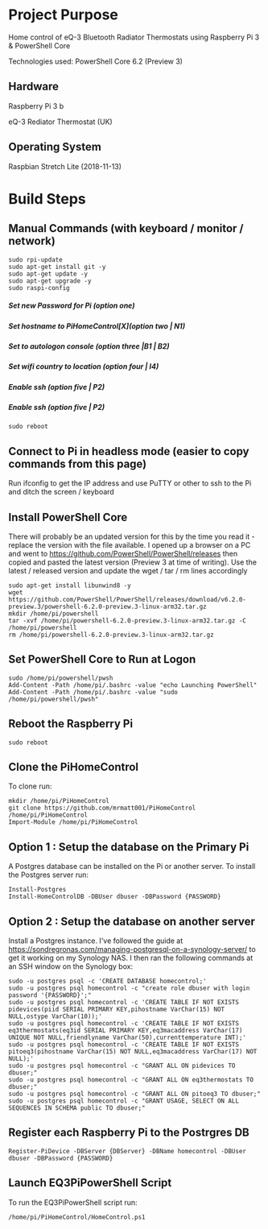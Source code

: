 # Project Purpose
Home control of eQ-3 Bluetooth Radiator Thermostats using Raspberry Pi 3 & PowerShell Core

Technologies used: PowerShell Core 6.2 (Preview 3)

## Hardware
Raspberry Pi 3 b

eQ-3 Rediator Thermostat (UK)
## Operating System
Raspbian Stretch Lite (2018-11-13)

# Build Steps

## Manual Commands (with keyboard / monitor / network)
    sudo rpi-update          
    sudo apt-get install git -y
    sudo apt-get update -y
    sudo apt-get upgrade -y
    sudo raspi-config
    
##### Set new Password for Pi (option one)
##### Set hostname to PiHomeControl[X](option two | N1) 
##### Set to autologon console (option three |B1 | B2)
##### Set wifi country to location (option four | I4)
##### Enable ssh (option five | P2)
##### Enable ssh (option five | P2)

    sudo reboot

## Connect to Pi in headless mode (easier to copy commands from this page)

Run ifconfig to get the IP address and use PuTTY or other to ssh to the Pi and ditch the screen / keyboard

## Install PowerShell Core

There will probably be an updated version for this by the time you read it - replace the version with the file available. I opened up a browser on a PC and went to https://github.com/PowerShell/PowerShell/releases then copied and pasted the latest version (Preview 3 at time of writing). Use the latest / released version and update the wget / tar / rm lines accordingly

    sudo apt-get install libunwind8 -y
    wget https://github.com/PowerShell/PowerShell/releases/download/v6.2.0-preview.3/powershell-6.2.0-preview.3-linux-arm32.tar.gz
    mkdir /home/pi/powershell
    tar -xvf /home/pi/powershell-6.2.0-preview.3-linux-arm32.tar.gz -C /home/pi/powershell
    rm /home/pi/powershell-6.2.0-preview.3-linux-arm32.tar.gz
    
## Set PowerShell Core to Run at Logon
    
    sudo /home/pi/powershell/pwsh
    Add-Content -Path /home/pi/.bashrc -value "echo Launching PowerShell"
    Add-Content -Path /home/pi/.bashrc -value "sudo /home/pi/powershell/pwsh"

## Reboot the Raspberry Pi

    sudo reboot

## Clone the PiHomeControl 
To clone run:

    mkdir /home/pi/PiHomeControl
    git clone https://github.com/mrmatt001/PiHomeControl /home/pi/PiHomeControl   
    Import-Module /home/pi/PiHomeControl
    
## Option 1 : Setup the database on the Primary Pi
A Postgres database can be installed on the Pi or another server. 
To install the Postgres server run:

    Install-Postgres
    Install-HomeControlDB -DBUser dbuser -DBPassword {PASSWORD}

## Option 2 : Setup the database on another server
Install a Postgres instance. I've followed the guide at https://sondregronas.com/managing-postgresql-on-a-synology-server/ to get it working on my Synology NAS. I then ran the following commands at an SSH window on the Synology box:  

    sudo -u postgres psql -c 'CREATE DATABASE homecontrol;'
    sudo -u postgres psql homecontrol -c "create role dbuser with login password '{PASSWORD}';"
    sudo -u postgres psql homecontrol -c 'CREATE TABLE IF NOT EXISTS pidevices(piid SERIAL PRIMARY KEY,pihostname VarChar(15) NOT NULL,ostype VarChar(10));'
    sudo -u postgres psql homecontrol -c 'CREATE TABLE IF NOT EXISTS eq3thermostats(eq3id SERIAL PRIMARY KEY,eq3macaddress VarChar(17) UNIQUE NOT NULL,friendlyname VarChar(50),currenttemperature INT);'
    sudo -u postgres psql homecontrol -c 'CREATE TABLE IF NOT EXISTS pitoeq3(pihostname VarChar(15) NOT NULL,eq3macaddress VarChar(17) NOT NULL);'
    sudo -u postgres psql homecontrol -c "GRANT ALL ON pidevices TO dbuser;"
    sudo -u postgres psql homecontrol -c "GRANT ALL ON eq3thermostats TO dbuser;"
    sudo -u postgres psql homecontrol -c "GRANT ALL ON pitoeq3 TO dbuser;"
    sudo -u postgres psql homecontrol -c "GRANT USAGE, SELECT ON ALL SEQUENCES IN SCHEMA public TO dbuser;"

## Register each Raspberry Pi to the Postrgres DB

    Register-PiDevice -DBServer {DBServer} -DBName homecontrol -DBUser dbuser -DBPassword {PASSWORD}

## Launch EQ3PiPowerShell Script    
To run the EQ3PiPowerShell script run:

    /home/pi/PiHomeControl/HomeControl.ps1